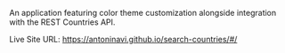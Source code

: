 An application featuring color theme customization alongside integration with the REST Countries API.

Live Site URL: https://antoninavi.github.io/search-countries/#/
